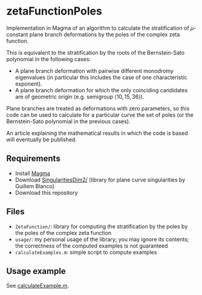 # zetaFunctionPoles
Implementation in Magma of an algorithm to calculate the stratification of $`\mu`$-constant plane branch deformations by the poles of the complex zeta function.

This is equivalent to the stratification by the roots of the Bernstein-Sato polynomial in the following cases:
- A plane branch deformation with pairwise different monodromy eigenvalues (in particular this includes the case of one characteristic exponent).
- A plane branch deformation for which the only coinciding candidates are of geometric origin (e.g. semigroup $`\langle 10,15,36 \rangle`$).

Plane branches are treated as deformations with zero parameters, so this code can be used to calculate for a particular curve the set of poles (or the Bernstein-Sato polynomial in the previous cases).

An article explaining the mathematical results in which the code is based will eventually be published.

## Requirements
- Install [Magma](https://magma.maths.usyd.edu.au/magma/)
- Download [SingularitiesDim2/](https://github.com/rogolop/SingularitiesDim2) (library for plane curve singularities by Guillem Blanco)
- Download this repository

## Files
- `ZetaFunction/`: library for computing the stratification by the poles by the poles of the complex zeta function
- `usage/`: my personal usage of the library; you may ignore its contents; the correctness of the computed examples is not guaranteed
- `calculateExamples.m`: simple script to compute examples

## Usage example

See [calculateExample.m](calculateExample.m).


